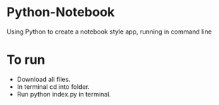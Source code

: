 # Python-Notebook
Using Python to create a notebook style app, running in command line

# To run
* Download all files. 
* In terminal cd into folder.
* Run python index.py in terminal. 